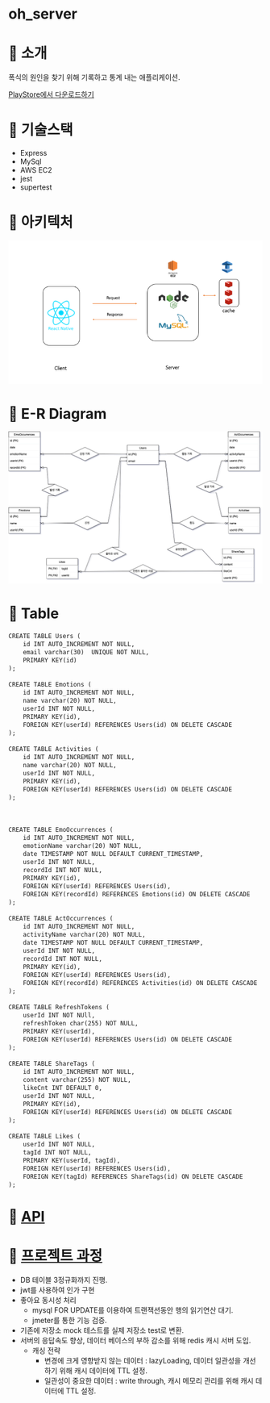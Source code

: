 # oh_server

# 📌 소개

폭식의 원인을 찾기 위해 기록하고 통계 내는 애플리케이션.

[PlayStore에서 다운로드하기](https://play.google.com/store/apps/details?id=com.oh)

# 📌 기술스택

- Express
- MySql
- AWS EC2
- jest
- supertest

# 📌 아키텍처

![아키텍처](./%EC%95%84%ED%82%A4%ED%85%8D%EC%B2%98.png)

# 📌 E-R Diagram

![E-R Diagram](https://github.com/MyNameIsTaeYeong/oh_server/blob/main/ERdiagram.png)

# 📌 Table

```
CREATE TABLE Users (
    id INT AUTO_INCREMENT NOT NULL,
    email varchar(30)  UNIQUE NOT NULL,
    PRIMARY KEY(id)
);

CREATE TABLE Emotions (
    id INT AUTO_INCREMENT NOT NULL,
    name varchar(20) NOT NULL,
    userId INT NOT NULL,
    PRIMARY KEY(id),
    FOREIGN KEY(userId) REFERENCES Users(id) ON DELETE CASCADE
);

CREATE TABLE Activities (
    id INT AUTO_INCREMENT NOT NULL,
    name varchar(20) NOT NULL,
    userId INT NOT NULL,
    PRIMARY KEY(id),
    FOREIGN KEY(userId) REFERENCES Users(id) ON DELETE CASCADE
);



CREATE TABLE EmoOccurrences (
    id INT AUTO_INCREMENT NOT NULL,
    emotionName varchar(20) NOT NULL,
    date TIMESTAMP NOT NULL DEFAULT CURRENT_TIMESTAMP,
    userId INT NOT NULL,
    recordId INT NOT NULL,
    PRIMARY KEY(id),
    FOREIGN KEY(userId) REFERENCES Users(id),
    FOREIGN KEY(recordId) REFERENCES Emotions(id) ON DELETE CASCADE
);

CREATE TABLE ActOccurrences (
    id INT AUTO_INCREMENT NOT NULL,
    activityName varchar(20) NOT NULL,
    date TIMESTAMP NOT NULL DEFAULT CURRENT_TIMESTAMP,
    userId INT NOT NULL,
    recordId INT NOT NULL,
    PRIMARY KEY(id),
    FOREIGN KEY(userId) REFERENCES Users(id),
    FOREIGN KEY(recordId) REFERENCES Activities(id) ON DELETE CASCADE
);

CREATE TABLE RefreshTokens (
    userId INT NOT NUll,
    refreshToken char(255) NOT NULL,
    PRIMARY KEY(userId),
    FOREIGN KEY(userId) REFERENCES Users(id) ON DELETE CASCADE
);

CREATE TABLE ShareTags (
	id INT AUTO_INCREMENT NOT NULL,
    content varchar(255) NOT NULL,
    likeCnt INT DEFAULT 0,
    userId INT NOT NULL,
    PRIMARY KEY(id),
    FOREIGN KEY(userId) REFERENCES Users(id) ON DELETE CASCADE
);

CREATE TABLE Likes (
	userId INT NOT NULL,
	tagId INT NOT NULL,
    PRIMARY KEY(userId, tagId),
	FOREIGN KEY(userId) REFERENCES Users(id),
    FOREIGN KEY(tagId) REFERENCES ShareTags(id) ON DELETE CASCADE
);
```

# 📌 [API](https://documenter.getpostman.com/view/5013120/UyrGAtod)

# 📌 [프로젝트 과정](https://velog.io/@imtaebari/series/%ED%94%84%EB%A1%9C%EC%A0%9D%ED%8A%B8)

- DB 테이블 3정규화까지 진행.
- jwt를 사용하여 인가 구현
- 좋아요 동시성 처리
  - mysql FOR UPDATE를 이용하여 트랜잭션동안 행의 읽기연산 대기.
  - jmeter를 통한 기능 검증.
- 기존에 저장소 mock 테스트를 실제 저장소 test로 변환.
- 서버의 응답속도 향상, 데이터 베이스의 부하 감소를 위해 redis 캐시 서버 도입.
  - 캐싱 전략
    - 변경에 크게 영향받지 않는 데이터 : lazyLoading, 데이터 일관성을 개선하기 위해 캐시 데이터에 TTL 설정.
    - 일관성이 중요한 데이터 : write through, 캐시 메모리 관리를 위해 캐시 데이터에 TTL 설정.
